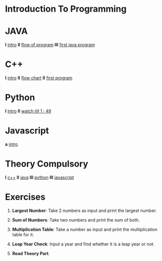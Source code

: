  #                                                                    Introduction To Programming

 # JAVA   
 **I** [intro](https://youtu.be/lhELGQAV4gg?si=hQ6uz1Tm6xmtpw0-) 
 **II** [flow of program](https://youtu.be/TAtrPoaJ7gc?si=fmCf9nfGoJfOyBiZ)
 **III** [first java program](https://youtu.be/TAtrPoaJ7gc?si=8cAazLSKuq9BNlyb)

 # C++ 
 **I** [intro](https://youtu.be/y3OOaXrFy-Q?si=CBPdo_1lo3xF4H4r)
 **II** [flow chart](https://youtu.be/H_9MSvTL74g?si=30NFpt1lkl3dtqyf )
 **II** [first program](https://youtu.be/2Gexv2eld4Y?si=FE_zhMWU0ueoI8Yc)

 #  Python 
 **I** [intro](https://www.youtube.com/live/a8KNpJYToKE?si=OcS2iIjbeecOk8eo )
 **II** [watch till 1 : 49](https://youtu.be/fqF9M92jzUo?si=fpv8tpFngDFj7Ryj)

 # Javascript
 **a** [intro](https://youtu.be/ajdRvxDWH4w?si=xT65txgExmLlEFbA)

# Theory Compulsory
  **I**  [c++](https://www.geeksforgeeks.org/introduction-to-c-programming-language/?ref=header_search)
  **II**  [java](https://www.geeksforgeeks.org/introduction-to-java/?ref=header_search)
  **III**  [python](https://www.geeksforgeeks.org/introduction-to-python/?ref=header_search)
  **III**  [javascript](https://www.geeksforgeeks.org/learn-data-structures-with-javascript-dsa-tutorial/?ref=header_search)


# Exercises

1. **Largest Number**: Take 2 numbers as input and print the largest number.

2. **Sum of Numbers**: Take two numbers and print the sum of both.

3. **Multiplication Table**: Take a number as input and print the multiplication table for it.

4. **Leap Year Check**: Input a year and find whether it is a leap year or not.

5. **Read Theory Part**.

